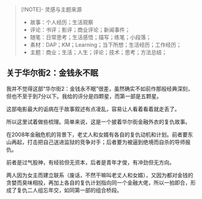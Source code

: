 
> [!NOTE]- 灵感与主题来源
> - 故事：个人经历；生活观察
> - 评论：书评；影评；商业评论；新闻事件；
> - 随笔：日常思考；生活感悟；描写；练笔；小段落；
> - 素材：DAP；KM；Learning；当下所想；生活经历；工作经历；
> - 主题：商业；生活；人生；评论；技术；思考；方法总结；


## 关于华尔街2：金钱永不眠

我并不觉得这部“华尔街2：金钱永不眠”很差，虽然确实不如前作那般经典深刻，但也不至于到7分以下。我给的评分是四颗星，而第一部是五颗星。

这部电影最大的诟病在于故事叙述有点凌乱，容易让人看着看着就走丢了。

所以这里试着做些梳理。简单来说，这是一个披着华尔街金融外衣的复仇故事。

在2008年金融危机的背景下，老丈人和女婿有各自的复仇动机和计划。前者要东山再起，打击把自己送进监狱的竞争对手；后者要为被逼到绝境而自杀的导师报仇。

前者是过气股神，有经验但无资本，后者是青年才俊，有冲劲但无方向。

两人因为女主而建立联系（废话，不然干嘛叫老丈人和女婿），又因为都对金钱的贪婪而臭味相投，再加上各自的复仇计划指向同一个金融大佬，所以一拍即合，形成了复仇二人组忘年交，如同第一部的组合桥段。


